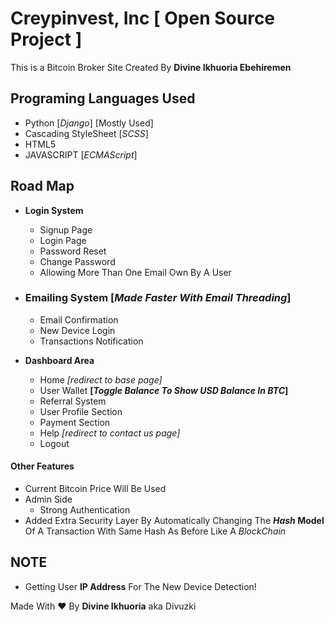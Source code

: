 # Creypinvest, Inc __[ Open Source Project ]__

This is a Bitcoin Broker Site Created By __Divine Ikhuoria Ebehiremen__

## Programing Languages Used

- Python [_Django_] [Mostly Used]
- Cascading StyleSheet [_SCSS_]
- HTML5
- JAVASCRIPT [_ECMAScript_]

## Road Map

- __Login System__
  - Signup Page
  - Login Page
  - Password Reset
  - Change Password
  - Allowing More Than One Email Own By A User

- ### Emailing System __[_Made Faster With Email Threading_]__

  - Email Confirmation
  - New Device Login
  - Transactions Notification

- __Dashboard Area__
  - Home _[redirect to base page]_
  - User Wallet __[_Toggle Balance To Show USD Balance In BTC_]__
  - Referral System
  - User Profile Section
  - Payment Section
  - Help _[redirect to contact us page]_
  - Logout

#### Other Features

- Current Bitcoin Price Will Be Used
- Admin Side
  - Strong Authentication
- Added Extra Security Layer By Automatically Changing The ___Hash_ Model__ Of A Transaction With Same Hash As Before Like A _BlockChain_

## NOTE

- Getting User __IP Address__ For The New Device Detection!

Made With ❤ By __Divine Ikhuoria__ aka Divuzki
